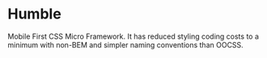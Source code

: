 # Humble

Mobile First CSS Micro Framework. It has reduced styling coding costs to a minimum with non-BEM and simpler naming conventions than OOCSS.

